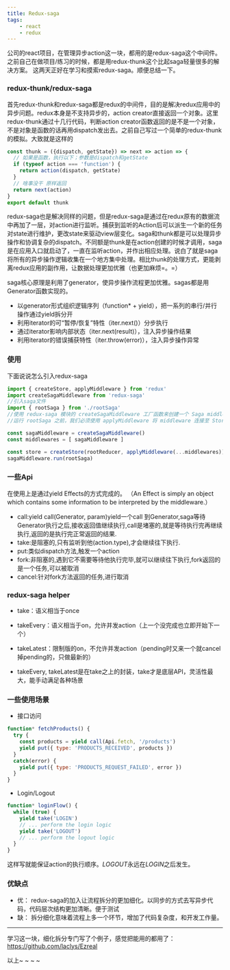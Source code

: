 ```yaml
---
title: Redux-saga
tags: 
    - react
    - redux
---
```


公司的react项目，在管理异步action这一块，都用的是redux-saga这个中间件。之前自己在做项目/练习的时候，都是用redux-thunk这个比起saga轻量很多的解决方案。
这两天正好在学习和摸索redux-saga。顺便总结一下。

### redux-thunk/redux-saga
首先redux-thunk和redux-saga都是redux的中间件，目的是解决redux应用中的异步问题。redux本身是不支持异步的，action creator直接返回一个对象。这里redux-thunk通过十几行代码，判断action creator函数返回的是不是一个对象，不是对象是函数的话再用dispatch发出去。之前自己写过一个简单的redux-thunk的模拟。大致就是这样的
```javascript
const thunk = ({dispatch, getState}) => next => action => {
  // 如果是函数，执行以下；参数是dispatch和getState
  if (typeof action === 'function') {
    return action(dispatch, getState)
  }
  // 啥事没干 原样返回
  return next(action)
}
export default thunk

```
redux-saga也是解决同样的问题，但是redux-saga是通过在redux原有的数据流中再加了一层，对action进行监听。捕获到监听的Action后可以派生一个新的任务对state进行维护，更改state来驱动view层变化。saga和thunk都是可以处理异步操作和协调复杂的dispatch。不同额是thunk是在action创建的时候才调用，saga是在应用入口就启动了，一直在监听action，并作出相应处理。说白了就是saga将所有的异步操作逻辑收集在一个地方集中处理。相比thunk的处理方式，更能剥离redux应用的副作用，让数据处理更加优雅（也更加麻烦=。=）

saga核心原理是利用了generator，使异步操作流程更加优雅。sagas都是用Generator函数实现的。
- 以generator形式组织逻辑序列（function\* + yield），把一系列的串行/并行操作通过yield拆分开
- 利用iterator的可“暂停/恢复”特性（iter.next()）分步执行
- 通过iterator影响内部状态（iter.next(result)），注入异步操作结果
- 利用iterator的错误捕获特性（iter.throw(error)），注入异步操作异常

### 使用
下面说说怎么引入redux-saga
```javascript
import { createStore, applyMiddleware } from 'redux'
import createSagaMiddleware from 'redux-saga'
//引入saga文件
import { rootSaga } from './rootSaga'
//使用 redux-saga 模块的 createSagaMiddleware 工厂函数来创建一个 Saga middleware。
//运行 rootSaga 之前，我们必须使用 applyMiddleware 将 middleware 连接至 Store。然后使用 

const sagaMiddleware = createSagaMiddleware()
const middlewares = [ sagaMiddleware ]

const store = createStore(rootReducer, applyMiddleware(...middlewares))
sagaMiddleware.run(rootSaga)
```
<!-- more -->

### 一些Api
在使用上是通过yield Effects的方式完成的。
（An Effect is simply an object which contains some information to be interpreted by the middleware.）

- call:yield call(Generator, param)yield一个call 到Generator,saga等待Generator执行之后,接收返回值继续执行,call是堵塞的,就是等待执行完再继续执行,返回的是执行完正常返回的结果.
- take:是阻塞的,只有监听到他(action.type),才会继续往下执行.
- put:类似dispatch方法,触发一个action
- fork:非阻塞的,遇到它不需要等待他执行完毕,就可以继续往下执行,fork返回的是一个任务,可以被取消
- cancel:针对fork方法返回的任务,进行取消

### redux-saga helper
- take：语义相当于once

- takeEvery：语义相当于on，允许并发action（上一个没完成也立即开始下一个）

- takeLatest：限制版的on，不允许并发action（pending时又来一个就cancel掉pending的，只做最新的）

- takeEvery, takeLatest是在take之上的封装，take才是底层API，灵活性最大，能手动满足各种场景

### 一些使用场景

- 接口访问
```javascript
function* fetchProducts() {
  try {
    const products = yield call(Api.fetch, '/products')
    yield put({ type: 'PRODUCTS_RECEIVED', products })
  }
  catch(error) {
    yield put({ type: 'PRODUCTS_REQUEST_FAILED', error })
  }
}
```
- Login/Logout
```javascript
function* loginFlow() {
  while (true) {
    yield take('LOGIN')
    // ... perform the login logic
    yield take('LOGOUT')
    // ... perform the logout logic
  }
}
```
这样写就能保证action的执行顺序。*LOGOUT*永远在*LOGIN*之后发生。

### 优缺点
- 优：
redux-saga的加入让流程拆分的更加细化。以同步的方式去写异步代码，代码层次结构更加清晰。便于测试
- 缺：
拆分细化意味着流程上多一个环节，增加了代码复杂度，和开发工作量。

---
学习这一块，细化拆分专门写了个例子，感觉把能用的都用了：https://github.com/laclys/Ezreal


以上~
~
~
~
